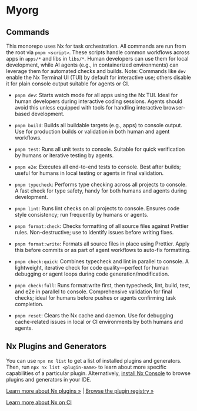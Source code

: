 # Myorg

## Commands

This monorepo uses Nx for task orchestration. All commands are run from the root via `pnpm <script>`. These scripts handle common workflows across apps in `apps/*` and libs in `libs/*`. Human developers can use them for local development, while AI agents (e.g., in containerized environments) can leverage them for automated checks and builds. Note: Commands like `dev` enable the Nx Terminal UI (TUI) by default for interactive use; others disable it for plain console output suitable for agents or CI.

- `pnpm dev`: Starts watch mode for all apps using the Nx TUI. Ideal for human developers during interactive coding sessions. Agents should avoid this unless equipped with tools for handling interactive browser-based development.

- `pnpm build`: Builds all buildable targets (e.g., apps) to console output. Use for production builds or validation in both human and agent workflows.

- `pnpm test`: Runs all unit tests to console. Suitable for quick verification by humans or iterative testing by agents.

- `pnpm e2e`: Executes all end-to-end tests to console. Best after builds; useful for humans in local testing or agents in final validation.

- `pnpm typecheck`: Performs type checking across all projects to console. A fast check for type safety, handy for both humans and agents during development.

- `pnpm lint`: Runs lint checks on all projects to console. Ensures code style consistency; run frequently by humans or agents.

- `pnpm format:check`: Checks formatting of all source files against Prettier rules. Non-destructive; use to identify issues before writing fixes.

- `pnpm format:write`: Formats all source files in place using Prettier. Apply this before commits or as part of agent workflows to auto-fix formatting.

- `pnpm check:quick`: Combines typecheck and lint in parallel to console. A lightweight, iterative check for code quality—perfect for human debugging or agent loops during code generation/modification.

- `pnpm check:full`: Runs format:write first, then typecheck, lint, build, test, and e2e in parallel to console. Comprehensive validation for final checks; ideal for humans before pushes or agents confirming task completion.

- `pnpm reset`: Clears the Nx cache and daemon. Use for debugging cache-related issues in local or CI environments by both humans and agents.

## Nx Plugins and Generators

You can use `npx nx list` to get a list of installed plugins and generators. Then, run `npx nx list <plugin-name>` to learn about more specific capabilities of a particular plugin. Alternatively, [install Nx Console](https://nx.dev/getting-started/editor-setup?utm_source=nx_project&utm_medium=readme&utm_campaign=nx_projects) to browse plugins and generators in your IDE.

[Learn more about Nx plugins &raquo;](https://nx.dev/concepts/nx-plugins?utm_source=nx_project&utm_medium=readme&utm_campaign=nx_projects) | [Browse the plugin registry &raquo;](https://nx.dev/plugin-registry?utm_source=nx_project&utm_medium=readme&utm_campaign=nx_projects)

[Learn more about Nx on CI](https://nx.dev/ci/intro/ci-with-nx#ready-get-started-with-your-provider?utm_source=nx_project&utm_medium=readme&utm_campaign=nx_projects)

